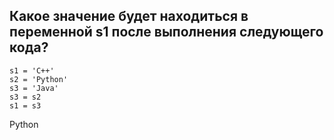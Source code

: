 ## Какое значение будет находиться в переменной s1 после выполнения следующего кода?

```
s1 = 'C++'
s2 = 'Python'
s3 = 'Java'
s3 = s2
s1 = s3
```

Python
